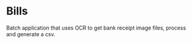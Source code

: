 # Bills

Batch application that uses OCR to get bank receipt image files, process and generate a csv.
